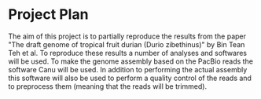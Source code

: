 # Project Plan
The aim of this project is to partially reproduce the results from the paper "The draft genome of tropical fruit durian (Durio zibethinus)" by Bin Tean Teh et al. To reproduce these results a number of analyses and softwares will be used. To make the genome assembly based on the PacBio reads the software Canu will be used. In addition to performing the actual assembly this software will also be used to perform a quality control of the reads and to preprocess them (meaning that the reads will be trimmed).  

